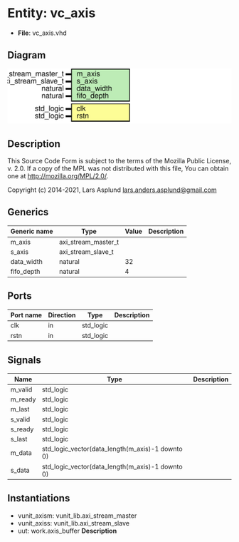 # Entity: vc_axis

- **File**: vc_axis.vhd
## Diagram

![Diagram](vc_axis.svg "Diagram")
## Description

 This Source Code Form is subject to the terms of the Mozilla Public
 License, v. 2.0. If a copy of the MPL was not distributed with this file,
 You can obtain one at http://mozilla.org/MPL/2.0/.

 Copyright (c) 2014-2021, Lars Asplund lars.anders.asplund@gmail.com
## Generics

| Generic name | Type                | Value | Description |
| ------------ | ------------------- | ----- | ----------- |
| m_axis       | axi_stream_master_t |       |             |
| s_axis       | axi_stream_slave_t  |       |             |
| data_width   | natural             | 32    |             |
| fifo_depth   | natural             | 4     |             |
## Ports

| Port name | Direction | Type      | Description |
| --------- | --------- | --------- | ----------- |
| clk       | in        | std_logic |             |
| rstn      | in        | std_logic |             |
## Signals

| Name     | Type                                             | Description |
| -------- | ------------------------------------------------ | ----------- |
| m_valid  | std_logic                                        |             |
|  m_ready | std_logic                                        |             |
|  m_last  | std_logic                                        |             |
|  s_valid | std_logic                                        |             |
|  s_ready | std_logic                                        |             |
|  s_last  | std_logic                                        |             |
| m_data   | std_logic_vector(data_length(m_axis)-1 downto 0) |             |
|  s_data  | std_logic_vector(data_length(m_axis)-1 downto 0) |             |
## Instantiations

- vunit_axism: vunit_lib.axi_stream_master
- vunit_axiss: vunit_lib.axi_stream_slave
- uut: work.axis_buffer
**Description**


